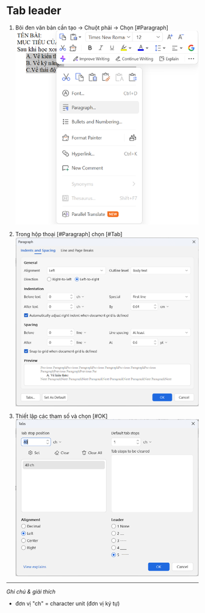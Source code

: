 # Tab leader

1. Bôi đen văn bản cần tạo → Chuột phải → Chọn [#Paragraph]
![image](assets/posts/wps/image/tab-leader-1.png)

2. Trong hộp thoại [#Paragraph] chọn [#Tab]
![image](assets/posts/wps/image/tab-leader-2.png)

3. Thiết lập các tham số và chọn [#OK]
![image](assets/posts/wps/image/tab-leader-3.png)

---

*Ghi chú & giải thích*

- đơn vị "ch" = character unit (đơn vị ký tự)